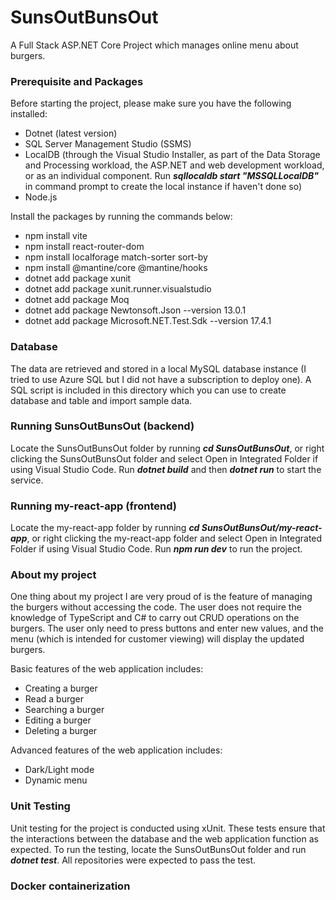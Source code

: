 # SunsOutBunsOut
A Full Stack ASP.NET Core Project which manages online menu about burgers.

### Prerequisite and Packages
Before starting the project, please make sure you have the following installed:
- Dotnet (latest version)
- SQL Server Management Studio (SSMS)
- LocalDB (through the Visual Studio Installer, as part of the Data Storage and Processing workload, the ASP.NET and web development workload, or as an individual component. Run ***sqllocaldb start "MSSQLLocalDB"*** in command prompt to create the local instance if haven't done so)
- Node.js

Install the packages by running the commands below:
- npm install vite
- npm install react-router-dom
- npm install localforage match-sorter sort-by
- npm install @mantine/core @mantine/hooks
- dotnet add package xunit
- dotnet add package xunit.runner.visualstudio
- dotnet add package Moq
- dotnet add package Newtonsoft.Json --version 13.0.1
- dotnet add package Microsoft.NET.Test.Sdk --version 17.4.1

### Database
The data are retrieved and stored in a local MySQL database instance (I tried to use Azure SQL but I did not have a subscription to deploy one). A SQL script is included in this directory which you can use to create database and table and import sample data.

### Running SunsOutBunsOut (backend)
Locate the SunsOutBunsOut folder by running ***cd SunsOutBunsOut***, or right clicking the SunsOutBunsOut folder and select Open in Integrated Folder if using Visual Studio Code. Run ***dotnet build*** and then ***dotnet run*** to start the service.

### Running my-react-app (frontend)
Locate the my-react-app folder by running ***cd SunsOutBunsOut/my-react-app***, or right clicking the my-react-app folder and select Open in Integrated Folder if using Visual Studio Code. Run ***npm run dev*** to run the project.

### About my project
One thing about my project I are very proud of is the feature of managing the burgers without accessing the code. The user does not require the knowledge of TypeScript and C# to carry out CRUD operations on the burgers. The user only need to press buttons and enter new values, and the menu (which is intended for customer viewing) will display the updated burgers.

Basic features of the web application includes:
- Creating a burger
- Read a burger
- Searching a burger
- Editing a burger
- Deleting a burger

Advanced features of the web application includes:
- Dark/Light mode
- Dynamic menu

### Unit Testing
Unit testing for the project is conducted using xUnit. These tests ensure that the interactions between the database and the web application function as expected. To run the testing, locate the SunsOutBunsOut folder and run ***dotnet test***. All repositories were expected to pass the test.

### Docker containerization
